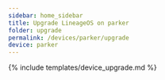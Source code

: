 ```yaml
---
sidebar: home_sidebar
title: Upgrade LineageOS on parker
folder: upgrade
permalink: /devices/parker/upgrade
device: parker
---
```

{% include templates/device_upgrade.md %}
